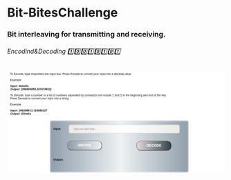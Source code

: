 # Bit-BitesChallenge
### Bit interleaving for transmitting and receiving. 
###### Encodind&amp;Decoding 1️⃣0️⃣0️⃣1️⃣0️⃣1️⃣0️⃣1️⃣ 
![homePage](/READMED.jpg)
